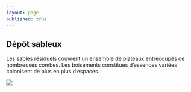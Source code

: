 ```yaml
---
layout: page
published: true
---
```


## Dépôt sableux
Les sables résiduels couvrent un ensemble de plateaux entrecoupés de nombreuses combes. Les boisements constitués d’essences variées colonisent de plus en plus d’espaces.

![](/data/images/9/géographie/9_GEOGRAPHIE_POP3.jpg)
